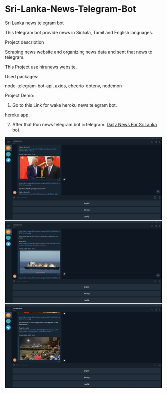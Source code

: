 # Sri-Lanka-News-Telegram-Bot

Sri Lanka news telegram bot

This telegram bot provide news in Sinhala, Tamil and English languages.

Project description

Scraping news website and organizing news data and sent that news to telegram.

This Project use <a href="https://www.hirunews.lk/" target="_blank">hirunews website</a>.

Used packages:

node-telegram-bot-api, axios, cheerio, dotenv, nodemon

Project Demo:

1) Go to this Link for wake heroku news telegram bot.

<a href="https://sl-news-telegrambot.herokuapp.com/" target="_blank">heroku app</a>.


2) After that Run news telegram bot in telegram.
<a href="https://t.me/DailyNewsForSriLanka_bot" target="_blank">Daily News For SriLanka bot</a>.


<img src="img/1.png"><br/>
<img src="img/2.png"><br/>
<img src="img/3.png"><br/>
